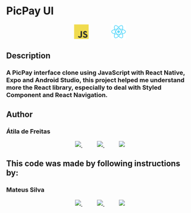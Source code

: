 # PicPay UI
<p align="center">
    <img height="40" src="https://raw.githubusercontent.com/devicons/devicon/master/icons/javascript/javascript-original.svg">
    &nbsp;&nbsp;&nbsp;&nbsp;&nbsp;&nbsp;&nbsp;&nbsp;&nbsp;&nbsp;&nbsp;&nbsp;&nbsp;
    <img height="40" src="https://raw.githubusercontent.com/devicons/devicon/master/icons/react/react-original.svg">
</p>

## Description

###  A PicPay interface clone using JavaScript with React Native, Expo and Android Studio, this project helped me understand more the React library, especially to deal with Styled Component and React Navigation.
### 

## Author

### Átila de Freitas
<p align="center">
  <a href="https://instagram.com/atiladefreitas.io">
        <img  src="https://img.shields.io/badge/-Instagram-%23E4405F?style=for-the-badge&logo=instagram&logoColor=white">
    </a>
    &nbsp;&nbsp;&nbsp;&nbsp;&nbsp;&nbsp;&nbsp;&nbsp;&nbsp;
    <a href="https://www.linkedin.com/in/atilafreitas">
        <img src="https://img.shields.io/badge/-LinkedIn-%230077B5?style=for-the-badge&logo=linkedin&logoColor=white">
    </a>
    &nbsp;&nbsp;&nbsp;&nbsp;&nbsp;&nbsp;&nbsp;&nbsp;&nbsp;
    <a href="mailto:atiladefreitas@protonmail.ch">
        <img src="https://img.shields.io/badge/-atiladefreitas@protonmail.ch-%230077B5?style=for-the-badge&logo=protonmail&logoColor=white&color=lightgrey">
    </a>
  </p>

## This code was made by following instructions by:

### Mateus Silva

<p align="center">
    <a href="https://github.com/maateusilva">
        <img  src="https://img.shields.io/badge/github-%23100000.svg?&style=for-the-badge&logo=github&logoColor=white&link=mailto:https://github.com/jonasschmedtmann">
    </a>
  &nbsp;&nbsp;&nbsp;&nbsp;&nbsp;&nbsp;&nbsp;&nbsp;&nbsp;
   <a href="https://instagram.com/imateus.silva">
        <img  src="https://img.shields.io/badge/-Instagram-%23E4405F?style=for-the-badge&logo=instagram&logoColor=white">
    </a>
    &nbsp;&nbsp;&nbsp;&nbsp;&nbsp;&nbsp;&nbsp;&nbsp;&nbsp;
   <a href="https://www.youtube.com/channel/UCNckxUYl117w3hfgoj3DbWg">
        <img  src="https://img.shields.io/badge/-Youtube-%23E4405F?style=for-the-badge&logo=youtube&logoColor=white">
    </a>
  </p>
